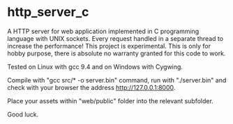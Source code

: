 # http_server_c
A HTTP server for web application implemented in C programming language with UNIX sockets. Every request handled in a separate thread to increase the performance!
This project is experimental. This is only for hobby purpose, there is absolute no warranty granted for this code to work.

Tested on Linux with gcc 9.4 and on Windows with Cygwing.

Compile with "gcc src/* -o server.bin" command, run with "./server.bin" and check with your browser the address http://127.0.0.1:8000.

Place your assets within "web/public" folder into the relevant subfolder. 

Good luck.
